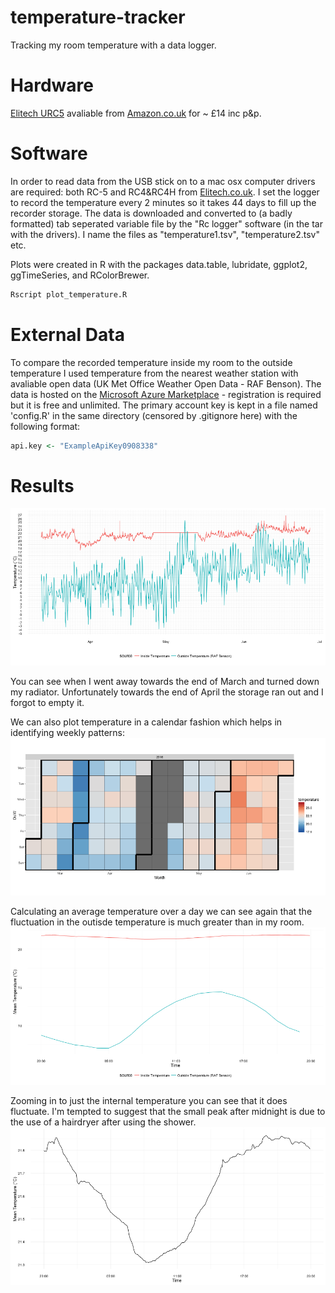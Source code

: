 # temperature-tracker
Tracking my room temperature with a data logger.

# Hardware
[Elitech URC5](http://www.elitech.uk.com/temperature_logger/Elitech_USB_Temperature_Data_logger_RC_5_147.html) avaliable from [Amazon.co.uk](https://www.amazon.co.uk/dp/B00MQSCZF2/) for ~ £14 inc p&p.

# Software
In order to read data from the USB stick on to a mac osx computer drivers are required: both RC-5 and RC4&RC4H from [Elitech.co.uk](http://www.elitech.uk.com/software.html).
I set the logger to record the temperature every 2 minutes so it takes 44 days to fill up the recorder storage. The data is downloaded and converted to (a badly formatted) tab seperated variable file by the "Rc logger" software (in the tar with the drivers). I name the files as "temperature1.tsv", "temperature2.tsv" etc.

Plots were created in R with the packages data.table, lubridate, ggplot2, ggTimeSeries, and RColorBrewer.
```bash
Rscript plot_temperature.R
```

# External Data
To compare the recorded temperature inside my room to the outside temperature I used temperature from the nearest weather station with avaliable open data (UK Met Office Weather Open Data - RAF Benson). The data is hosted on the [Microsoft Azure Marketplace](https://datamarket.azure.com/dataset/datagovuk/metofficeweatheropendata) - registration is required but it is free and unlimited. The primary account key is kept in a file named 'config.R' in the same directory (censored by .gitignore here) with the following format:

```R
api.key <- "ExampleApiKey0908338"
```

# Results

![Plot of Temperature over Time](temperature.png)

You can see when I went away towards the end of March and turned down my radiator. Unfortunately towards the end of April the storage ran out and I forgot to empty it.

We can also plot temperature in a calendar fashion which helps in identifying weekly patterns:
![Plot of Temperature over Time](temperature_calendar.png)

Calculating an average temperature over a day we can see again that the fluctuation in the outisde temperature is much greater than in my room.
![Plot of Temperature over Time](daily_temperature.png)

Zooming in to just the internal temperature you can see that it does fluctuate. I'm tempted to suggest that the small peak after midnight is due to the use of a hairdryer after using the shower.
![Plot of Temperature over Time](daily_inside_temperature.png)
